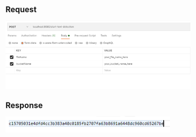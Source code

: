 ## Request

![Request](image/StartTextDetectionRequest.png)

## Response

![Response](image/StartTextDetectionResponse.png)
